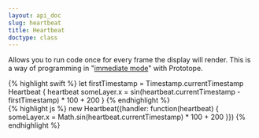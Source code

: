 ```yaml
---
layout: api_doc
slug: heartbeat
title: Heartbeat
doctype: class
---
```


Allows you to run code once for every frame the display will render. This is a way of programming in "[immediate mode](http://en.wikipedia.org/wiki/Immediate_mode_(computer_graphics))" with Prototope.

<div class="swift-only">
{% highlight swift %}
let firstTimestamp = Timestamp.currentTimestamp
Heartbeat { heartbeat
    someLayer.x = sin(heartbeat.currentTimestamp - firstTimestamp) * 100 + 200
}
{% endhighlight %}
</div>

<div class="js-only">
{% highlight js %}
new Heartbeat({handler: function(heartbeat) {
    someLayer.x = Math.sin(heartbeat.currentTimestamp) * 100 + 200
}})
{% endhighlight %}
</div>
